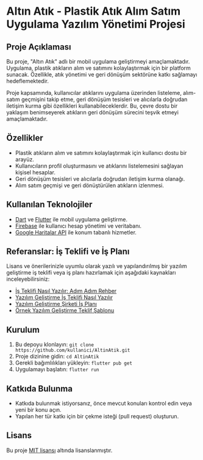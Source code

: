 # Altın Atık - Plastik Atık Alım Satım Uygulama Yazılım Yönetimi Projesi

## Proje Açıklaması

Bu proje, "Altın Atık" adlı bir mobil uygulama geliştirmeyi amaçlamaktadır. Uygulama, plastik atıkların alım ve satımını kolaylaştırmak için bir platform sunacak. Özellikle, atık yönetimi ve geri dönüşüm sektörüne katkı sağlamayı hedeflemektedir.

Proje kapsamında, kullanıcılar atıklarını uygulama üzerinden listeleme, alım-satım geçmişini takip etme, geri dönüşüm tesisleri ve alıcılarla doğrudan iletişim kurma gibi özellikleri kullanabileceklerdir. Bu, çevre dostu bir yaklaşım benimseyerek atıkların geri dönüşüm sürecini teşvik etmeyi amaçlamaktadır.

## Özellikler

- Plastik atıkların alım ve satımını kolaylaştırmak için kullanıcı dostu bir arayüz.
- Kullanıcıların profil oluşturmasını ve atıklarını listelemesini sağlayan kişisel hesaplar.
- Geri dönüşüm tesisleri ve alıcılarla doğrudan iletişim kurma olanağı.
- Alım satım geçmişi ve geri dönüştürülen atıkların izlenmesi.

## Kullanılan Teknolojiler

- [Dart](https://dart.dev/) ve [Flutter](https://flutter.dev/) ile mobil uygulama geliştirme.
- [Firebase](https://firebase.google.com/) ile kullanıcı hesap yönetimi ve veritabanı.
- [Google Haritalar API](https://cloud.google.com/maps-platform) ile konum tabanlı hizmetler.

## Referanslar: İş Teklifi ve İş Planı

Lisans ve önerilerinizle uyumlu olarak yazılı ve yapılandırılmış bir yazılım geliştirme iş teklifi veya iş planı hazırlamak için aşağıdaki kaynakları inceleyebilirsiniz:

- [İş Teklifi Nasıl Yazılır: Adım Adım Rehber](https://www.canva.com/learn/how-to-write-a-business-proposal/)
- [Yazılım Geliştirme İş Teklifi Nasıl Yazılır](https://www.invensis.net/blog/it/how-to-write-a-software-development-proposal-template/)
- [Yazılım Geliştirme Şirketi İş Planı](https://www.bplans.com/software-development-business-plan/)
- [Örnek Yazılım Geliştirme Teklif Şablonu](https://www.proposify.com/professional-software-proposal-template)

## Kurulum

1. Bu depoyu klonlayın: `git clone https://github.com/kullanici/AltinAtik.git`
2. Proje dizinine gidin: `cd AltinAtik`
3. Gerekli bağımlılıkları yükleyin: `flutter pub get`
4. Uygulamayı başlatın: `flutter run`

## Katkıda Bulunma

- Katkıda bulunmak istiyorsanız, önce mevcut konuları kontrol edin veya yeni bir konu açın.
- Yapılan her tür katkı için bir çekme isteği (pull request) oluşturun.

## Lisans

Bu proje [MIT lisansı](LICENSE) altında lisanslanmıştır.
